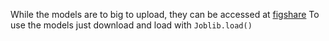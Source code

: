 While the models are to big to upload, they can be accessed at [figshare](https://doi.org/10.6084/m9.figshare.29095697.v1)
To use the models just download and load with `Joblib.load()`
